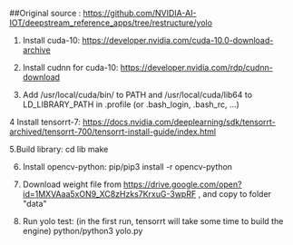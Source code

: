 ##Original source : https://github.com/NVIDIA-AI-IOT/deepstream_reference_apps/tree/restructure/yolo

1. Install cuda-10:
      https://developer.nvidia.com/cuda-10.0-download-archive

2. Install cudnn for cuda-10:
      https://developer.nvidia.com/rdp/cudnn-download

3. Add /usr/local/cuda/bin/ to PATH and /usr/local/cuda/lib64 to LD_LIBRARY_PATH in .profile (or .bash_login, .bash_rc, ...)

4 Install tensorrt-7:
      https://docs.nvidia.com/deeplearning/sdk/tensorrt-archived/tensorrt-700/tensorrt-install-guide/index.html

5.Build library:
      cd lib
      make

6. Install opencv-python:
      pip/pip3 install -r opencv-python

7. Download weight file from https://drive.google.com/open?id=1MXVAaa5xON9_XC8zHzks7KrxuG-3wpRF , and copy to folder "data"

8. Run yolo test: (in the first run, tensorrt will take some time to build the engine)
      python/python3 yolo.py
